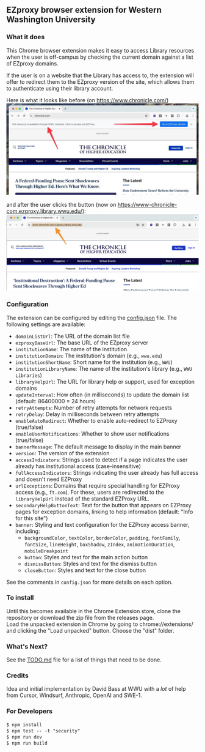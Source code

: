 ## EZproxy browser extension for Western Washington University

### What it does 
This Chrome browser extension makes it easy to access Library resources when the user is off-campus by checking the current domain against a list of EZproxy domains.

If the user is on a website that the Library has access to, the extension will offer to redirect them to the EZproxy version of the site, which allows them to authenticate using their library account.

Here is what it looks like before (on https://www.chronicle.com/)
![EZproxy Domain Checker Screenshot](images/chronicle-before.png)

and after the user clicks the button (now on https://www-chronicle-com.ezproxy.library.wwu.edu/):
![EZproxy Domain Checker Screenshot](images/chronicle-after.png)

### Configuration
The extension can be configured by editing the [config.json](config.json) file. The following settings are available:

- `domainListUrl`: The URL of the domain list file
- `ezproxyBaseUrl`: The base URL of the EZproxy server
- `institutionName`: The name of the institution
- `institutionDomain`: The institution's domain (e.g., `wwu.edu`)
- `institutionShortName`: Short name for the institution (e.g., `WWU`)
- `institutionLibraryName`: The name of the institution's library (e.g., `WWU Libraries`)
- `libraryHelpUrl`: The URL for library help or support, used for exception domains
- `updateInterval`: How often (in milliseconds) to update the domain list (default: 86400000 = 24 hours)
- `retryAttempts`: Number of retry attempts for network requests
- `retryDelay`: Delay in milliseconds between retry attempts
- `enableAutoRedirect`: Whether to enable auto-redirect to EZProxy (true/false)
- `enableUserNotifications`: Whether to show user notifications (true/false)
- `bannerMessage`: The default message to display in the main banner
- `version`: The version of the extension
- `accessIndicators`: Strings used to detect if a page indicates the user already has institutional access (case-insensitive)
- `fullAccessIndicators`: Strings indicating the user already has full access and doesn't need EZProxy
- `urlExceptions`: Domains that require special handling for EZProxy access (e.g., `ft.com`). For these, users are redirected to the `libraryHelpUrl` instead of the standard EZProxy URL.
- `secondaryHelpButtonText`: Text for the button that appears on EZProxy pages for exception domains, linking to help information (default: "Info for this site")
- `banner`: Styling and text configuration for the EZProxy access banner, including:
    - `backgroundColor`, `textColor`, `borderColor`, `padding`, `fontFamily`, `fontSize`, `lineHeight`, `boxShadow`, `zIndex`, `animationDuration`, `mobileBreakpoint`
    - `button`: Styles and text for the main action button
    - `dismissButton`: Styles and text for the dismiss button
    - `closeButton`: Styles and text for the close button

See the comments in `config.json` for more details on each option.

### To install
Until this becomes available in the Chrome Extension store, clone the repository or download the zip file from the releases page.  
Load the unpacked extension in Chrome by going to chrome://extensions/ and clicking the "Load unpacked" button.  Choose the "dist" folder.

### What's Next?
See the [TODO.md](TODO.md) file for a list of things that need to be done.

### Credits
Idea and initial implementation by David Bass at WWU with a *lot* of help from Cursor, Windsurf, Anthropic, OpenAI and SWE-1.


### For Developers
```
$ npm install
$ npm test -- -t "security"
$ npm run dev 
$ npm run build 
```